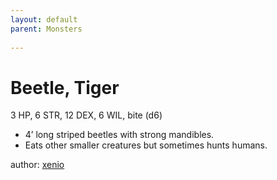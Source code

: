 ```yaml
---
layout: default
parent: Monsters
  
---
```

# Beetle, Tiger
3 HP, 6 STR, 12 DEX, 6 WIL, bite (d6)  
- 4’ long striped beetles with strong mandibles.  
- Eats other smaller creatures but sometimes hunts humans.  

author: [xenio](https://xenioinabottle.blogspot.com)

